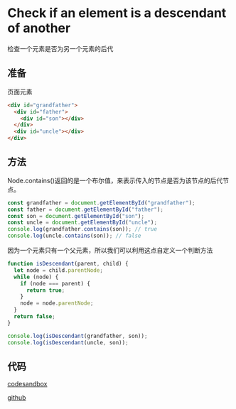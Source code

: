# Check if an element is a descendant of another

检查一个元素是否为另一个元素的后代

## 准备

页面元素

```html
<div id="grandfather">
  <div id="father">
    <div id="son"></div>
  </div>
  <div id="uncle"></div>
</div>
```

## 方法

Node.contains()返回的是一个布尔值，来表示传入的节点是否为该节点的后代节点。

```js
const grandfather = document.getElementById("grandfather");
const father = document.getElementById("father");
const son = document.getElementById("son");
const uncle = document.getElementById("uncle");
console.log(grandfather.contains(son)); // true
console.log(uncle.contains(son)); // false
```

因为一个元素只有一个父元素，所以我们可以利用这点自定义一个判断方法

```js
function isDescendant(parent, child) {
  let node = child.parentNode;
  while (node) {
    if (node === parent) {
      return true;
    }
    node = node.parentNode;
  }
  return false;
}

console.log(isDescendant(grandfather, son));
console.log(isDescendant(uncle, son));
```

## 代码

[codesandbox](https://codesandbox.io/s/check-if-an-element-is-a-descendant-of-another-wp8i3?file=/index.html:981-1020)

[github](https://github.com/Melonvin/HTML-DOM-PRACTICE)

